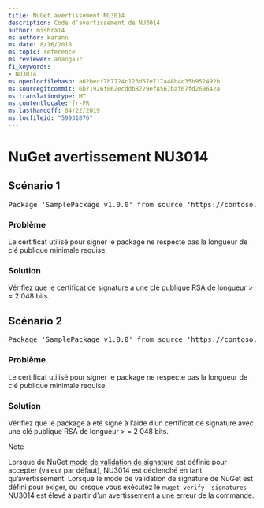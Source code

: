 ```yaml
---
title: NuGet avertissement NU3014
description: Code d’avertissement de NU3014
author: mishra14
ms.author: karann
ms.date: 8/16/2018
ms.topic: reference
ms.reviewer: anangaur
f1_keywords:
- NU3014
ms.openlocfilehash: a62becf7b7724c126d57e717a48b4c35b952492b
ms.sourcegitcommit: 6b71926f062ecddb8729ef8567baf67fd269642a
ms.translationtype: MT
ms.contentlocale: fr-FR
ms.lasthandoff: 04/22/2019
ms.locfileid: "59931876"
---
```

# <a name="nuget-warning-nu3014"></a>NuGet avertissement NU3014

## <a name="scenario-1"></a>Scénario 1

<pre>Package 'SamplePackage v1.0.0' from source 'https://contoso.com/index.json': The signing certificate does not meet a minimum public key length requirement.</pre>

### <a name="issue"></a>Problème

Le certificat utilisé pour signer le package ne respecte pas la longueur de clé publique minimale requise.


### <a name="solution"></a>Solution

Vérifiez que le certificat de signature a une clé publique RSA de longueur > = 2 048 bits.



## <a name="scenario-2"></a>Scénario 2

<pre>Package 'SamplePackage v1.0.0' from source 'https://contoso.com/index.json': The primary signature's certificate does not meet a minimum public key length requirement.</pre>

### <a name="issue"></a>Problème

Le certificat utilisé pour signer le package ne respecte pas la longueur de clé publique minimale requise.


### <a name="solution"></a>Solution

Vérifiez que le package a été signé à l’aide d’un certificat de signature avec une clé publique RSA de longueur > = 2 048 bits.


> [!Note]
> Lorsque de NuGet [mode de validation de signature](https://docs.microsoft.com/en-us/nuget/consume-packages/installing-signed-packages#configure-package-signature-requirements) est définie pour accepter (valeur par défaut), NU3014 est déclenché en tant qu’avertissement. Lorsque le mode de validation de signature de NuGet est défini pour exiger, ou lorsque vous exécutez le `nuget verify -signatures` NU3014 est élevé à partir d’un avertissement à une erreur de la commande. 
